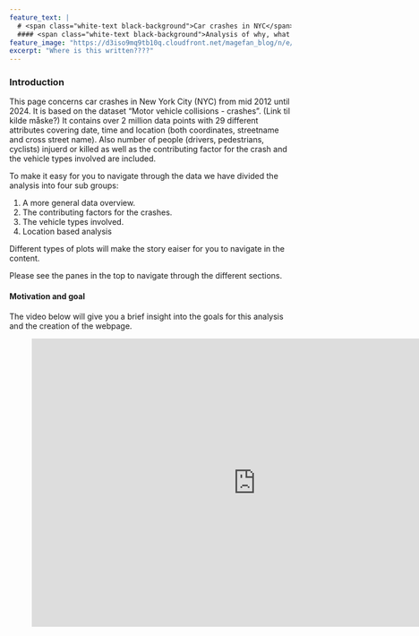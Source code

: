 ```yaml
---
feature_text: |
  # <span class="white-text black-background">Car crashes in NYC</span>
  #### <span class="white-text black-background">Analysis of why, what and, where in NYC crashes happens</span>
feature_image: "https://d3iso9mq9tb10q.cloudfront.net/magefan_blog/n/e/new-york-nightlife-things-to-do-at-night-big-bus-tours-jan-2017.jpg"
excerpt: "Where is this written????"
---
```

<style>
  .white-text {
    color: white;
  }
  .black-background {
    background-color: black;
    padding: 0.2em 0.5em; /* Adjust padding as needed */
    border-radius: 4px; /* Optional: Add rounded corners */
  }
</style>

### Introduction
This page concerns car crashes in New York City (NYC) from mid 2012 until 2024. It is based on the dataset “Motor vehicle collisions - crashes”. (Link til kilde måske?)
It contains over 2 million data points with 29 different attributes covering date, time and location (both coordinates, streetname and cross street name).
Also number of people (drivers, pedestrians, cyclists) injuerd or killed as well as the contributing factor for the crash and the vehicle types involved are included.

To make it easy for you to navigate through the data we have divided the analysis into four sub groups:
1. A more general data overview.
2. The contributing factors for the crashes.
3. The vehicle types involved.
4. Location based analysis

Different types of plots will make the story eaiser for you to navigate in the content.

Please see the panes in the top to navigate through the different sections.


#### Motivation and goal
The video below will give you a brief insight into the goals for this analysis and the creation of the webpage.
<figure>
  <iframe width="800" height="515" src="https://www.youtube.com/embed/L3aFnudaWrg" frameborder="0" allowfullscreen></iframe>
</figure>









